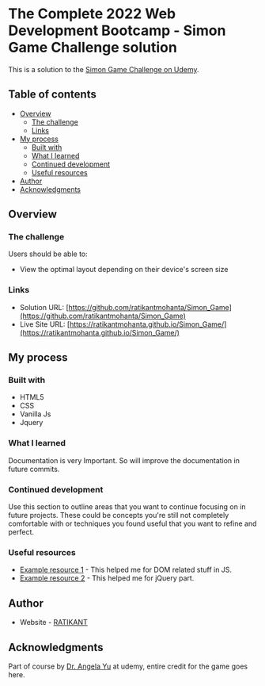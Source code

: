 # The Complete 2022 Web Development Bootcamp - Simon Game Challenge solution

This is a solution to the [Simon Game Challenge on Udemy](https://www.udemy.com/course/the-complete-web-development-bootcamp). 
## Table of contents

- [Overview](#overview)
  - [The challenge](#the-challenge)
  - [Links](#links)
- [My process](#my-process)
  - [Built with](#built-with)
  - [What I learned](#what-i-learned)
  - [Continued development](#continued-development)
  - [Useful resources](#useful-resources)
- [Author](#author)
- [Acknowledgments](#acknowledgments)


## Overview

### The challenge

Users should be able to:

- View the optimal layout depending on their device's screen size


### Links

- Solution URL: [https://github.com/ratikantmohanta/Simon_Game](https://github.com/ratikantmohanta/Simon_Game)
- Live Site URL: [https://ratikantmohanta.github.io/Simon_Game/](https://ratikantmohanta.github.io/Simon_Game/)

## My process

### Built with

- HTML5 
- CSS
- Vanilla Js
- Jquery

### What I learned

Documentation is very Important.
So will improve the documentation in future commits. 


### Continued development

Use this section to outline areas that you want to continue focusing on in future projects. These could be concepts you're still not completely comfortable with or techniques you found useful that you want to refine and perfect.


### Useful resources

- [Example resource 1](https://www.w3schools.com/js/js_htmldom.asp) - This helped me for DOM related stuff in JS.
- [Example resource 2](https://www.w3schools.com/jquery/default.asp) - This helped me for jQuery part.


## Author

- Website - [RATIKANT](<EDit_in _Future>)

## Acknowledgments

Part of course by [Dr. Angela Yu](https://www.udemy.com/user/4b4368a3-b5c8-4529-aa65-2056ec31f37e/) at udemy, entire credit for the game goes here. 
